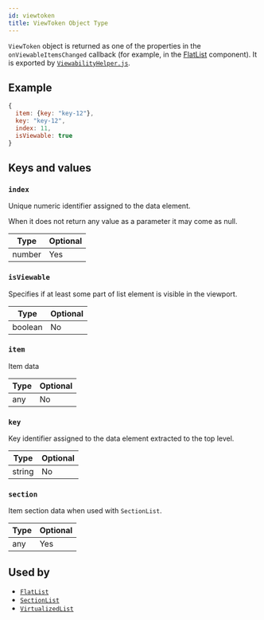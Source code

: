 ```yaml
---
id: viewtoken
title: ViewToken Object Type
---
```


`ViewToken` object is returned as one of the properties in the `onViewableItemsChanged` callback (for example, in the [FlatList](flatlist) component). It is exported by [`ViewabilityHelper.js`](https://github.com/facebook/react-native/blob/main/packages/react-native/Libraries/Lists/ViewabilityHelper.js).

## Example

```js
{
  item: {key: "key-12"},
  key: "key-12",
  index: 11,
  isViewable: true
}
```

## Keys and values

### `index`

Unique numeric identifier assigned to the data element.

When it does not return any value as a parameter it may come as null.

| Type   | Optional |
| ------ | -------- |
| number | Yes      |

### `isViewable`

Specifies if at least some part of list element is visible in the viewport.

| Type    | Optional |
| ------- | -------- |
| boolean | No       |

### `item`

Item data

| Type | Optional |
| ---- | -------- |
| any  | No       |

### `key`

Key identifier assigned to the data element extracted to the top level.

| Type   | Optional |
| ------ | -------- |
| string | No       |

### `section`

Item section data when used with `SectionList`.

| Type | Optional |
| ---- | -------- |
| any  | Yes      |

## Used by

- [`FlatList`](flatlist)
- [`SectionList`](sectionlist)
- [`VirtualizedList`](virtualizedlist)
